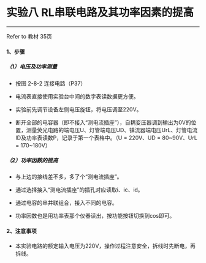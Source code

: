 # 实验八 RL串联电路及其功率因素的提高 #

---

Refer to 教材 35页

#### 1、步骤

##### （1）电压及功率测量

- 按图 2-8-2 连接电路（P37）

- 电流表直接使用实验台中间的数字表读数据更方便。

- 实验前先调节设备左侧电压旋钮，将电压调至220V。

- 断开全部的电容器（即不接入“测电流插座”），自耦变压器调到输出为0V的位置，测量荧光电路的端电压U、灯管端电压UD、镇流器端电压UrL、灯管电流ID及功率表读数P，记录于第一个表格中。（U = 220V、UD = 80~90V、UrL = 170~180V）

##### （2）功率因数的提高

- 与上边的接线差不多，多了个“测电流插座”。

- 通过选择接入“测电流插座”的插孔对应读取i、ic、id。

- 通过电容的串并联组合，接入不同的电容。

- 功率因数也是用功率表那个仪器读出，按功能按钮切换到cos即可。

#### 2、注意事项

- 本实验电路的额定输入电压为220V，操作过程注意安全，拆线时先断电，再拆线。